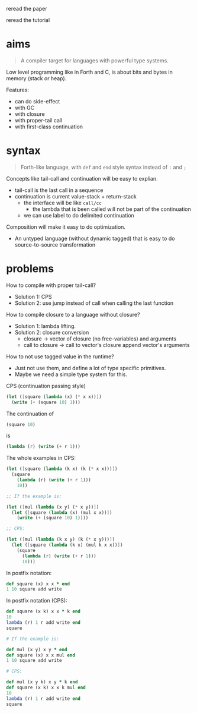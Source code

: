 reread the paper

reread the tutorial

# aims

> A compiler target for languages with powerful type systems.

Low level programming like in Forth and C,
is about bits and bytes in memory (stack or heap).

Features:

- can do side-effect
- with GC
- with closure
- with proper-tail call
- with first-class continuation

# syntax

> Forth-like language, with `def` and `end` style syntax instead of `:` and `;`

Concepts like tail-call and continuation will be easy to explian.

- tail-call is the last call in a sequence
- continuation is current value-stack + return-stack
  - the interface will be like `call/cc`
    - the lambda that is been called will not be part of the continuation
  - we can use label to do delimited continuation

Composition will make it easy to do optimization.

- An untyped language (without dynamic tagged)
  that is easy to do source-to-source transformation

# problems

How to compile with proper tail-call?

- Solution 1: CPS
- Solution 2: use jump instead of call when calling the last function

How to compile closure to a language without closure?

- Solution 1: lambda lifting.
- Solution 2: closure conversion
  - closure -> vector of closure (no free-variables) and arguments
  - call to closure -> call to vector's closure append vector's arguments

How to not use tagged value in the runtime?

- Just not use them, and define a lot of type specific primitives.
- Maybe we need a simple type system for this.

CPS (continuation passing style)

```scheme
(let ([square (lambda (x) (* x x))])
  (write (+ (square 10) 1)))
```

The continuation of

```scheme
(square 10)
```

is

```scheme
(lambda (r) (write (+ r 1)))
```

The whole examples in CPS:

```scheme
(let ([square (lambda (k x) (k (* x x)))])
  (square
    (lambda (r) (write (+ r 1)))
    10))
```

```scheme
;; If the example is:

(let ([mul (lambda (x y) (* x y))])
  (let ([square (lambda (x) (mul x x))])
    (write (+ (square 10) 1))))

;; CPS:

(let ([mul (lambda (k x y) (k (* x y)))])
  (let ([square (lambda (k x) (mul k x x))])
    (square
      (lambda (r) (write (+ r 1)))
      10)))
```

In postfix notation:

```ruby
def square (x) x x * end
1 10 square add write
```

In postfix notation (CPS):

```ruby
def square (x k) x x * k end
10
lambda (r) 1 r add write end
square
```

```ruby
# If the example is:

def mul (x y) x y * end
def square (x) x x mul end
1 10 square add write

# CPS:

def mul (x y k) x y * k end
def square (x k) x x k mul end
10
lambda (r) 1 r add write end
square
```
